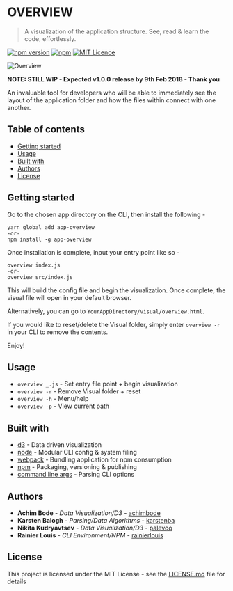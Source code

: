 # OVERVIEW

> A visualization of the application structure. See, read & learn the code, effortlessly.

[![npm version](https://badge.fury.io/js/app-overview.svg)](https://www.npmjs.com/package/app-overview)
[![npm](https://img.shields.io/npm/dw/app-overview.svg)]() [![MIT Licence](https://badges.frapsoft.com/os/mit/mit.svg?v=103)](https://opensource.org/licenses/mit-license.php)

![Overview](https://i.imgur.com/gyTe5kp.png)

**NOTE: STILL WIP - Expected v1.0.0 release by 9th Feb 2018 - Thank you**

An invaluable tool for developers who will be able to immediately see the layout of the application folder and how the files within connect with one another.

## Table of contents

* [Getting started](#getting-started)
* [Usage](#usage)
* [Built with](#built-with)
* [Authors](#authors)
* [License](#license)

## Getting started

Go to the chosen app directory on the CLI, then install the following -

```
yarn global add app-overview
-or-
npm install -g app-overview
```

Once installation is complete, input your entry point like so -

```
overview index.js
-or-
overview src/index.js
```

This will build the config file and begin the visualization. Once complete, the visual file will open in your default browser.

Alternatively, you can go to `YourAppDirectory/visual/overview.html`.

If you would like to reset/delete the Visual folder, simply enter `overview -r` in your CLI to remove the contents.

Enjoy!

## Usage

* `overview _.js` - Set entry file point + begin visualization
* `overview -r` - Remove Visual folder + reset
* `overview -h` - Menu/help
* `overview -p` - View current path

## Built with

* [d3](https://d3js.org/) - Data driven visualization
* [node](https://nodejs.org/en/docs/) - Modular CLI config & system filing
* [webpack](https://github.com/webpack/webpack) - Bundling application for npm consumption
* [npm](https://www.npmjs.com/package/app-overview) - Packaging, versioning & publishing
* [command line args](https://github.com/75lb/command-line-args) - Parsing CLI options

## Authors

* **Achim Bode** - _Data Visualization/D3_ - [achimbode](https://github.com/achimbode)
* **Karsten Balogh** - _Parsing/Data Algorithms_ - [karstenba](https://github.com/karstenba)
* **Nikita Kudryavtsev** - _Data Visualization/D3_ - [palevoo](https://github.com/palevoo)
* **Rainier Louis** - _CLI Environment/NPM_ - [rainierlouis](https://github.com/rainierlouis)

## License

This project is licensed under the MIT License - see the [LICENSE.md](https://github.com/rainierlouis/overview/blob/development/LICENSE.md) file for details
